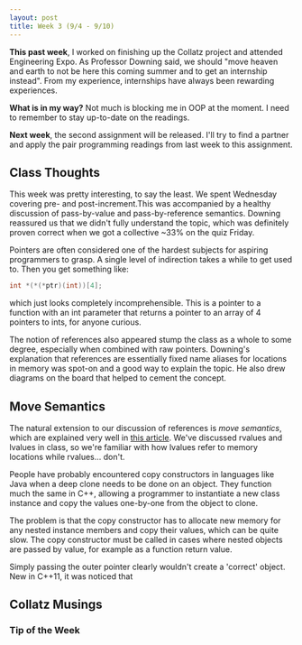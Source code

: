 ```yaml
---
layout: post
title: Week 3 (9/4 - 9/10)
---
```


**This past week**, I worked on finishing up the Collatz project and attended Engineering Expo. As Professor Downing said, we should "move heaven and earth to not be here this coming summer and to get an internship instead". From my experience, internships have always been rewarding experiences. 

**What is in my way?** Not much is blocking me in OOP at the moment. I need to remember to stay up-to-date on the readings.

**Next week**, the second assignment will be released. I'll try to find a partner and apply the pair programming readings from last week to this assignment.

## Class Thoughts
This week was pretty interesting, to say the least. We spent Wednesday covering pre- and post-increment.This was accompanied by a healthy discussion of pass-by-value and pass-by-reference semantics. Downing reassured us that we didn't fully understand the topic, which was definitely proven correct when we got a collective ~33% on the quiz Friday. 

Pointers are often considered one of the hardest subjects for aspiring programmers to grasp. A single level of indirection takes a while to get used to. Then you get something like: 

```c
int *(*(*ptr)(int))[4]; 
```

which just looks completely incomprehensible. This is a pointer to a function with an int parameter that returns a pointer to an array of 4 pointers to ints, for anyone curious. 

The notion of references also appeared stump the class as a whole to some degree, especially when combined with raw pointers. Downing's explanation that references are essentially fixed name aliases for locations in memory was spot-on and a good way to explain the topic. He also drew diagrams on the board that helped to cement the concept.

## Move Semantics 
The natural extension to our discussion of references is *move semantics*, which are explained very well in [this article](http://www.cprogramming.com/c++11/rvalue-references-and-move-semantics-in-c++11.html). We've discussed rvalues and lvalues in class, so we're familiar with how lvalues refer to memory locations while rvalues... don't. 

People have probably encountered copy constructors in languages like Java when a deep clone needs to be done on an object. They function much the same in C++, allowing a programmer to instantiate a new class instance and copy the values one-by-one from the object to clone.

The problem is that the copy constructor has to allocate new memory for any nested instance members and copy their values, which can be quite slow. The copy constructor must be called in cases where nested objects are passed by value, for example as a function return value. 

Simply passing the outer pointer clearly wouldn't create a 'correct' object. New in C++11, it was noticed that  

## Collatz Musings

### Tip of the Week



